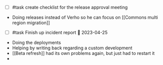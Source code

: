 - [ ] #task create checklist for the release approval meeting
- Doing releases instead of Verho so he can focus on [[Commons multi region migration]]
- [ ] #task Finish up incident report 📅 2023-04-25
- Doing the deployments
- Helping by writing back regarding a custom development
- [[Beta refresh]] had its own problems again, but just had to restart it
- 
